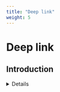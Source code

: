 ```yaml
---
title: "Deep link"
weight: 5
---
```


# Deep link

## Introduction

<details>

{{< details summary="Types of links" >}}

**(Custom) Scheme URL** \[[🔗](https://developer.android.com/training/app-links#deep-links)]

App developers customize any schemes and URIs for their app without any restriction

E.g. `fb://profile`, `geo://`

```xml
<activity android:name=".MyMapActivity" android:exported="true"...>
    <intent-filter>
        <action android:name="android.intent.action.VIEW" />
        <category android:name="android.intent.category.DEFAULT" />
        <category android:name="android.intent.category.BROWSABLE" />
        <data android:scheme="geo" />
    </intent-filter>
</activity>
```

When the user clicks a deep link, a disambiguation dialog might appear. This dialog allows the user to select one of multiple apps, including your app, that can handle the given deep link

***

**Web links** \[[🔗](https://developer.android.com/training/app-links#web-links)]

Web links are deep links that use the HTTP and HTTPS schemes.

**Note**: On Android 12 and higher, clicking a web link (not an Android App Link) opens it in a web browser. On earlier Android versions, users may see a disambiguation dialog if multiple apps can handle the web link.&#x20;

```xml
<intent-filter>
    <action android:name="android.intent.action.VIEW" />
    <category android:name="android.intent.category.DEFAULT" />
    <category android:name="android.intent.category.BROWSABLE" />
    <data android:scheme="http" />
    <data android:host="myownpersonaldomain.com" />
</intent-filter>
```

***

**Android App Links** \[[🔗](https://developer.android.com/training/app-links#android-app-links)]

Android App Links, available on Android 6.0 (API level 23) and higher, are web links with the `autoVerify` attribute. This lets your app become the default handler for the link type, so when a user clicks an Android App Link, your app opens immediately if installed, without a disambiguation dialog.&#x20;

```xml
<intent-filter android:autoVerify="true">
    <action android:name="android.intent.action.VIEW" />
    <category android:name="android.intent.category.DEFAULT" />
    <category android:name="android.intent.category.BROWSABLE" />
    <data android:scheme="http" />
    <data android:scheme="https" />
    <data android:host="myownpersonaldomain.com" />
</intent-filter>
```

In this case Android attempt to access the **Digital Asset Links** file in order to verify the App Links. **A deep link can be considered an App Link only if the verification is successful.**

{{< /details >}}

**Why might that be a problem?**

Because of Link Hijacking. This happen when a malicious app registers an URI that belongs to the victim app. If mobile OS redirects the user to the malicious app, it can lead to phishing (e.g., the malicious app displays forged UI to lure user passwords) or data leakage (e.g., the deep link may carry sensitive data in the URL parameters such as session IDs).

Suppose that:

* The victim user have malicious app installed
* Both apps (victim and malicious) manage `geo://` , `https://google.com`

| **Android** | **Victim App installed** | **Link supported** | **URI**            | **Behavior**                                       |
|-------------|--------------------------|--------------------|--------------------|----------------------------------------------------|
| -           | N                        | Scheme URL         | `geo://`           | {{< text-color color=red >}}Open in malicious{{< /text-color >}}                                  |
| -           | Y                        | Scheme URL         | `geo://`           | {{< text-color color=orange >}}Dialog appear (malicious app, victim app){{< /text-color >}}          |
| < 12        | N                        | Web Links          | `https://google.com` | {{< text-color color=orange >}}Dialog appear (browser, malicious app){{< /text-color >}}             |
| < 12        | Y                        | Web Links          | `https://google.com` | {{< text-color color=orange >}}Dialog appear (browser, malicious app, victim app){{< /text-color >}} |
| > 12        | N / Y                    | Web Links          | `https://google.com` | {{< text-color color=green >}}Open in default browser{{< /text-color >}}                            |
| > 6         | Y                        | App Links          | `https://google.com` | {{< text-color color=green >}}Open Victim App{{< /text-color >}}                                    |

## Start an intent

```sh
adb shell am start -W -a android.intent.action.VIEW -d "geo://"
```

## Testing

* **Testing (custom) Scheme URI:** Check if there are any scheme URL. These types of deep links are not secure.
* **Testing Web Links:** Check if there are any Web Links. If the app can be installed on `Android < 12` they are not secure.
* **Testing App Links:** Check if there are any App Links. If the app can be installed on `Android < 12` proceed with testing.
  * Check for missing&#x20;
    * Digital Asset Links file: `https://myownpersonaldomain.com/.well-known/assetlinks.json` , `https://digitalassetlinks.googleapis.com/v1/statements:list?source.web.site=myownpersonaldomain.com`
  * Misconfigured
    * If the OS prompts you to choose between Browser and one or more apps, then the app link Verification process is not correctly implemented.
